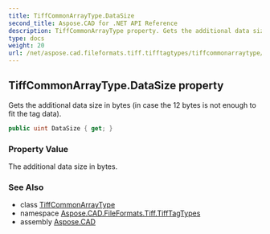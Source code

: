 ```yaml
---
title: TiffCommonArrayType.DataSize
second_title: Aspose.CAD for .NET API Reference
description: TiffCommonArrayType property. Gets the additional data size in bytes in case the 12 bytes is not enough to fit the tag data
type: docs
weight: 20
url: /net/aspose.cad.fileformats.tiff.tifftagtypes/tiffcommonarraytype/datasize/
---
```

## TiffCommonArrayType.DataSize property

Gets the additional data size in bytes (in case the 12 bytes is not enough to fit the tag data).

```csharp
public uint DataSize { get; }
```

### Property Value

The additional data size in bytes.

### See Also

* class [TiffCommonArrayType](../)
* namespace [Aspose.CAD.FileFormats.Tiff.TiffTagTypes](../../tiffcommonarraytype/)
* assembly [Aspose.CAD](../../../)



